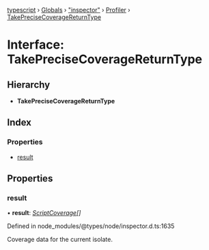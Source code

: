 [typescript](../README.md) › [Globals](../globals.md) › ["inspector"](../modules/_inspector_.md) › [Profiler](../modules/_inspector_.profiler.md) › [TakePreciseCoverageReturnType](_inspector_.profiler.takeprecisecoveragereturntype.md)

# Interface: TakePreciseCoverageReturnType

## Hierarchy

* **TakePreciseCoverageReturnType**

## Index

### Properties

* [result](_inspector_.profiler.takeprecisecoveragereturntype.md#result)

## Properties

###  result

• **result**: *[ScriptCoverage](_inspector_.profiler.scriptcoverage.md)[]*

Defined in node_modules/@types/node/inspector.d.ts:1635

Coverage data for the current isolate.
